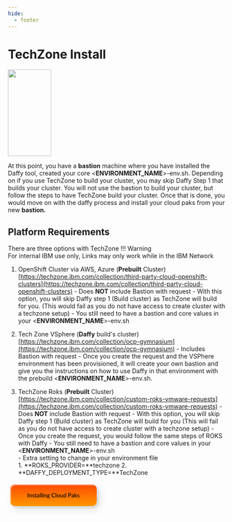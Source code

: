 ```yaml
---
hide:
  - footer
---
```


# TechZone Install

<img src='../images/techzone.jpeg'   align="top" width="100"
  height="200" style = "float">

At this point, you have a **bastion** machine where you have installed the Daffy tool, created your core <**ENVIRONMENT_NAME**>-env.sh.  Depending on if you use TechZone to build your cluster, you may skip Daffy Step 1 that builds your cluster. You will not use the bastion to build your cluster, but follow the steps to have TechZone build your cluster.  Once that is done, you would move on with the daffy process and install your cloud paks from your new **bastion.**

## Platform Requirements

There are three options with TechZone
!!! Warning   
      For internal IBM use only, Links may only work while in the IBM Network

  1. OpenShift Cluster via AWS, Azure (**Prebuilt** Cluster)   [https://techzone.ibm.com/collection/third-party-cloud-openshift-clusters](https://techzone.ibm.com/collection/third-party-cloud-openshift-clusters)
    - Does **NOT** include Bastion with request
    - With this option, you will skip Daffy step 1 (Build cluster) as TechZone will build for you. (This would fail as you do not have access to create cluster with a techzone setup)
    - You still need to have a bastion and core values in your <**ENVIRONMENT_NAME**>-env.sh



  2. Tech Zone VSphere (**Daffy** build's cluster) [https://techzone.ibm.com/collection/ocp-gymnasium](https://techzone.ibm.com/collection/ocp-gymnasium)
    - Includes Bastion with request
    - Once you create the request and the VSPhere environment has been provisioned, it will create your own bastion and give you the instructions on how to use Daffy in that environment with the prebuild <**ENVIRONMENT_NAME**>-env.sh.


  3. TechZone Roks (**Prebuilt** Cluster) [https://techzone.ibm.com/collection/custom-roks-vmware-requests](https://techzone.ibm.com/collection/custom-roks-vmware-requests)
    - Does **NOT** include Bastion with request
    - With this option, you will skip Daffy step 1 (Build cluster) as TechZone will build for you (This will fail as you do not have access to create cluster with a techzone setup)
    - Once you create the request, you would follow the same steps of ROKS with Daffy
    - You still need to have a bastion and core values in your <**ENVIRONMENT_NAME**>-env.sh  
    - Extra setting to change in your environment file      
          1. **ROKS_PROVIDER=**techzone
          2. **DAFFY_DEPLOYMENT_TYPE=**TechZone


<button onclick="location.href='/daffy/Cloud-Paks/'" class="custom-btn btn-7">
Installing Cloud Paks</button>





<!-- PUT ANY JS OR CSS BELOW HERE-->

<style>

.frame {
  width: 90%;
  margin: 40px auto;
  text-align: center;
}
button {
  margin: 5px;
}
.custom-btn {
  width: 200px;
  height: 50px;
  color: black;
  border-radius: 10px;
  padding: 10px 25px;
  font-family: 'Lato', sans-serif;
  font-weight: 500;
  background: transparent;
  cursor: pointer;
  transition: all 0.3s ease;
  position: relative;
  display: inline-block;
   box-shadow:inset 2px 2px 2px 0px rgba(255,255,255,.5),
   7px 7px 20px 0px rgba(0,0,0,.1),
   4px 4px 5px 0px rgba(0,0,0,.1);
  outline: none;
}

/* 7 */
.btn-7 {
background: linear-gradient(0deg, rgba(255,151,0,1) 0%, rgba(251,75,2,1) 100%);
  line-height: 42px;
  padding: 0;
  border: none;
}
.btn-7 span {
  position: relative;
  display: block;
  width: 100%;
  height: 100%;
}
.btn-7:before,
.btn-7:after {
  position: absolute;
  content: "";
  right: 0;
  bottom: 0;
  background: rgba(251,75,2,1);
  box-shadow:
   -7px -7px 20px 0px rgba(255,255,255,.9),
   -4px -4px 5px 0px rgba(255,255,255,.9),
   7px 7px 20px 0px rgba(0,0,0,.2),
   4px 4px 5px 0px rgba(0,0,0,.3);
  transition: all 0.3s ease;
}
.btn-7:before{
   height: 0%;
   width: 2px;
}
.btn-7:after {
  width: 0%;
  height: 2px;
}
.btn-7:hover{
  color: rgba(251,75,2,1);
  background: transparent;
}
.btn-7:hover:before {
  height: 100%;
}
.btn-7:hover:after {
  width: 100%;
}
.btn-7 span:before,
.btn-7 span:after {
  position: absolute;
  content: "";
  left: 0;
  top: 0;
  background: rgba(251,75,2,1);
  box-shadow:
   -7px -7px 20px 0px rgba(255,255,255,.9),
   -4px -4px 5px 0px rgba(255,255,255,.9),
   7px 7px 20px 0px rgba(0,0,0,.2),
   4px 4px 5px 0px rgba(0,0,0,.3);
  transition: all 0.3s ease;
}
.btn-7 span:before {
  width: 2px;
  height: 0%;
}
.btn-7 span:after {
  height: 2px;
  width: 0%;
}
.btn-7 span:hover:before {
  height: 100%;
}
.btn-7 span:hover:after {
  width: 100%;
}
}
</style>
